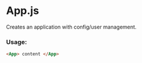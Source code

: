 # App.js

Creates an application with config/user management.

### Usage:

```html
<App> content </App>
```
